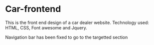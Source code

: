 # Car-frontend
This is the front end design of a car dealer website.
Technology used: HTML, CSS, Font awesome and Jquery.

Navigation bar has been fixed to go to the targetted section
